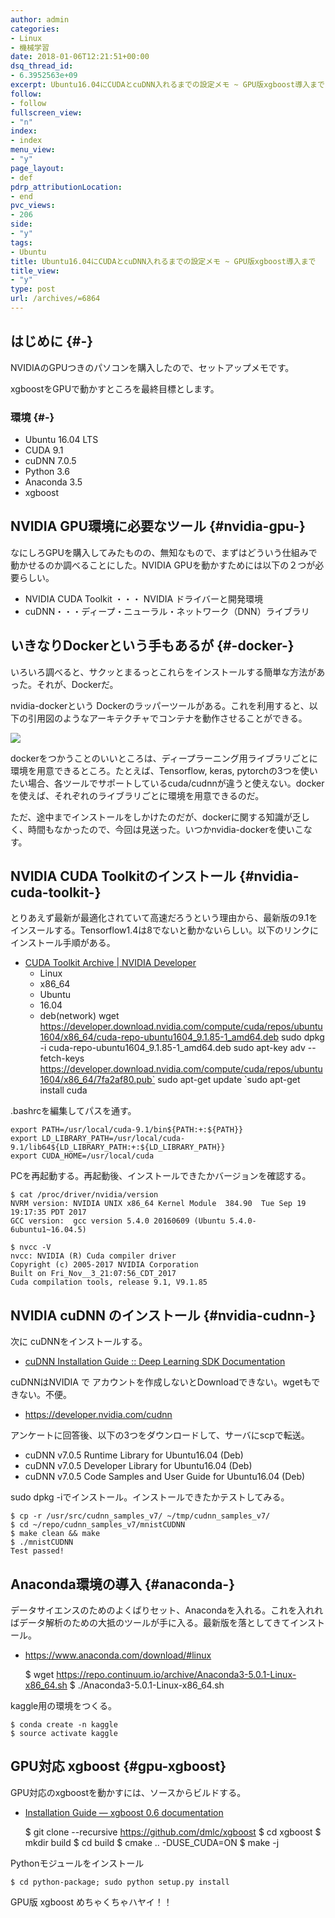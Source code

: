 ```yaml
---
author: admin
categories:
- Linux
- 機械学習
date: 2018-01-06T12:21:51+00:00
dsq_thread_id:
- 6.3952563e+09
excerpt: Ubuntu16.04にCUDAとcuDNN入れるまでの設定メモ ~ GPU版xgboost導入まで
follow:
- follow
fullscreen_view:
- "n"
index:
- index
menu_view:
- "y"
page_layout:
- def
pdrp_attributionLocation:
- end
pvc_views:
- 206
side:
- "y"
tags:
- Ubuntu
title: Ubuntu16.04にCUDAとcuDNN入れるまでの設定メモ ~ GPU版xgboost導入まで
title_view:
- "y"
type: post
url: /archives/=6864
---
```


## はじめに {#-}

NVIDIAのGPUつきのパソコンを購入したので、セットアップメモです。

xgboostをGPUで動かすところを最終目標とします。

### 環境 {#-}

  * Ubuntu 16.04 LTS
  * CUDA 9.1
  * cuDNN 7.0.5
  * Python 3.6
  * Anaconda 3.5
  * xgboost

## NVIDIA GPU環境に必要なツール {#nvidia-gpu-}

なにしろGPUを購入してみたものの、無知なもので、まずはどういう仕組みで動かせるのか調べることにした。NVIDIA GPUを動かすためには以下の２つが必要らしい。

  * NVIDIA CUDA Toolkit ・・・ NVIDIA ドライバーと開発環境
  * cuDNN・・・ディープ・ニューラル・ネットワーク（DNN）ライブラリ

## いきなりDockerという手もあるが {#-docker-}

いろいろ調べると、サクッとまるっとこれらをインストールする簡単な方法があった。それが、Dockerだ。

nvidia-dockerという Dockerのラッパーツールがある。これを利用すると、以下の引用図のようなアーキテクチャでコンテナを動作させることができる。

![][1]

dockerをつかうことのいいところは、ディープラーニング用ライブラリごとに環境を用意できるところ。たとえば、Tensorflow, keras, pytorchの3つを使いたい場合、各ツールでサポートしているcuda/cudnnが違うと使えない。dockerを使えば、それぞれのライブラリごとに環境を用意できるのだ。

ただ、途中までインストールをしかけたのだが、dockerに関する知識が乏しく、時間もなかったので、今回は見送った。いつかnvidia-dockerを使いこなす。

## NVIDIA CUDA Toolkitのインストール {#nvidia-cuda-toolkit-}

とりあえず最新が最適化されていて高速だろうという理由から、最新版の9.1をインスールする。Tensorflow1.4は8でないと動かないらしい。以下のリンクにインストール手順がある。

  * [CUDA Toolkit Archive | NVIDIA Developer][2] 
      * Linux
      * x86_64
      * Ubuntu
      * 16.04
      * deb(network) 
            wget https://developer.download.nvidia.com/compute/cuda/repos/ubuntu1604/x86_64/cuda-repo-ubuntu1604_9.1.85-1_amd64.deb
            sudo dpkg -i cuda-repo-ubuntu1604_9.1.85-1_amd64.deb
            sudo apt-key adv --fetch-keys https://developer.download.nvidia.com/compute/cuda/repos/ubuntu1604/x86_64/7fa2af80.pub`
            sudo apt-get update
            `sudo apt-get install cuda
            

.bashrcを編集してパスを通す。

    export PATH=/usr/local/cuda-9.1/bin${PATH:+:${PATH}}
    export LD_LIBRARY_PATH=/usr/local/cuda-9.1/lib64${LD_LIBRARY_PATH:+:${LD_LIBRARY_PATH}}
    export CUDA_HOME=/usr/local/cuda
    

PCを再起動する。再起動後、インストールできたかバージョンを確認する。

    $ cat /proc/driver/nvidia/version
    NVRM version: NVIDIA UNIX x86_64 Kernel Module  384.90  Tue Sep 19 19:17:35 PDT 2017
    GCC version:  gcc version 5.4.0 20160609 (Ubuntu 5.4.0-6ubuntu1~16.04.5)
    
    $ nvcc -V
    nvcc: NVIDIA (R) Cuda compiler driver
    Copyright (c) 2005-2017 NVIDIA Corporation
    Built on Fri_Nov__3_21:07:56_CDT_2017
    Cuda compilation tools, release 9.1, V9.1.85
    

## NVIDIA cuDNN のインストール {#nvidia-cudnn-}

次に cuDNNをインストールする。

  * [cuDNN Installation Guide :: Deep Learning SDK Documentation][3]

cuDNNはNVIDIA で アカウントを作成しないとDownloadできない。wgetもできない。不便。

  * <https://developer.nvidia.com/cudnn>

アンケートに回答後、以下の3つをダウンロードして、サーバにscpで転送。

  * cuDNN v7.0.5 Runtime Library for Ubuntu16.04 (Deb)
  * cuDNN v7.0.5 Developer Library for Ubuntu16.04 (Deb)
  * cuDNN v7.0.5 Code Samples and User Guide for Ubuntu16.04 (Deb)

sudo dpkg -iでインストール。インストールできたかテストしてみる。

    $ cp -r /usr/src/cudnn_samples_v7/ ~/tmp/cudnn_samples_v7/
    $ cd ~/repo/cudnn_samples_v7/mnistCUDNN
    $ make clean && make
    $ ./mnistCUDNN
    Test passed!
    

## Anaconda環境の導入 {#anaconda-}

データサイエンスのためのよくばりセット、Anacondaを入れる。これを入れればデータ解析のための大抵のツールが手に入る。最新版を落としてきてインストール。

  * <https://www.anaconda.com/download/#linux>

    $ wget https://repo.continuum.io/archive/Anaconda3-5.0.1-Linux-x86_64.sh
    $ ./Anaconda3-5.0.1-Linux-x86_64.sh
    

kaggle用の環境をつくる。

    $ conda create -n kaggle
    $ source activate kaggle
    

## GPU対応 xgboost {#gpu-xgboost}

GPU対応のxgboostを動かすには、ソースからビルドする。

  * [Installation Guide — xgboost 0.6 documentation][4]

    $ git clone --recursive https://github.com/dmlc/xgboost
    $ cd xgboost
    $ mkdir build
    $ cd build
    $ cmake .. -DUSE_CUDA=ON
    $ make -j
    

Pythonモジュールをインストール

    $ cd python-package; sudo python setup.py install
    

GPU版 xgboost めちゃくちゃハヤイ！！

 [1]: https://cloud.githubusercontent.com/assets/3028125/12213714/5b208976-b632-11e5-8406-38d379ec46aa.png
 [2]: https://developer.nvidia.com/cuda-toolkit-archive
 [3]: https://docs.nvidia.com/deeplearning/sdk/cudnn-install/index.html
 [4]: https://xgboost.readthedocs.io/en/latest/build.html